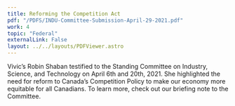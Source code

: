 ```yaml
---
title: Reforming the Competition Act
pdf: "/PDFS/INDU-Committee-Submission-April-29-2021.pdf"
work: 4
topic: "Federal"
externalLink: False
layout: ../../layouts/PDFViewer.astro
---
```

Vivic’s Robin Shaban testified to the Standing Committee on Industry, Science, and Technology on
April 6th and 20th, 2021. She highlighted the need for reform to Canada’s Competition Policy to
make our economy more equitable for all Canadians. To learn more, check out our briefing note to
the Committee.
